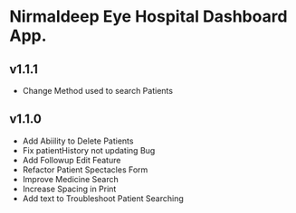 # Nirmaldeep Eye Hospital Dashboard App.
## v1.1.1
* Change Method used to search Patients

## v1.1.0
* Add Abiility to Delete Patients
* Fix patientHistory not updating Bug
* Add Followup Edit Feature
* Refactor Patient Spectacles Form
* Improve Medicine Search
* Increase Spacing in Print
* Add text to Troubleshoot Patient Searching
